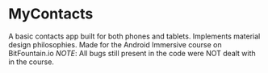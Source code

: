 # MyContacts
A basic contacts app built for both phones and tablets. Implements material design philosophies. Made for the Android Immersive course on BitFountain.io
*NOTE*: All bugs still present in the code were NOT dealt with in the course.
